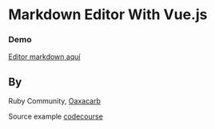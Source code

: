 # Markdown Editor With Vue.js



### Demo

[Editor markdown aquí](http://oaxacarb.org/markdown.html)

## By

Ruby Community, [Oaxacarb](http://oaxacarb.org/)

Source example [codecourse](https://www.codecourse.com)
